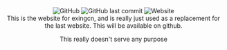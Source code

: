 

<div align=center>
<img alt="GitHub" src="https://img.shields.io/github/license/No767/Exingcn-Website"> <img alt="GitHub last commit" src="https://img.shields.io/github/last-commit/No767/Exingcn-Website"> <img alt="Website" src="https://img.shields.io/website?down_color=red&down_message=offline&up_message=online&url=http%3A%2F%2Fexingcn.com">


<div align=center>
This is the website for exingcn, and is really just used as a replacement for the last website. This will be available on github.

This really doesn't serve any purpose
